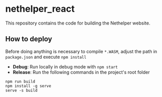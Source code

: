 # nethelper_react
This repository contains the code for building the Nethelper website.

## How to deploy
Before doing anything is necessary to compile `*.WASM`, adjust the path in `package.json` and execute `npm install`
- **Debug**: Run locally in debug mode with `npm start` 
- **Release**: Run the following commands in the project's root folder
```
npm run build
npm install -g serve
serve -s build
```

